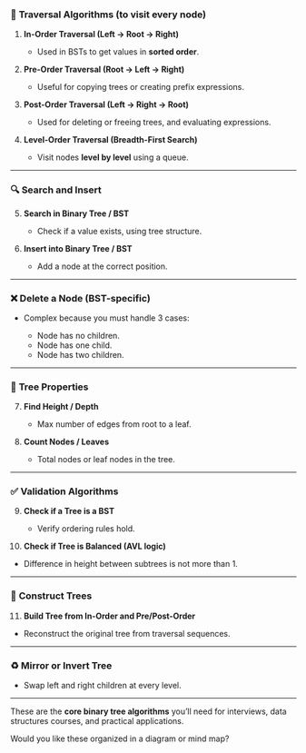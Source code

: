 ### 🌲 **Traversal Algorithms** (to visit every node)

1. **In-Order Traversal (Left → Root → Right)**

   - Used in BSTs to get values in **sorted order**.

2. **Pre-Order Traversal (Root → Left → Right)**

   - Useful for copying trees or creating prefix expressions.

3. **Post-Order Traversal (Left → Right → Root)**

   - Used for deleting or freeing trees, and evaluating expressions.

4. **Level-Order Traversal (Breadth-First Search)**

   - Visit nodes **level by level** using a queue.

---

### 🔍 **Search and Insert**

5. **Search in Binary Tree / BST**

   - Check if a value exists, using tree structure.

6. **Insert into Binary Tree / BST**

   - Add a node at the correct position.

---

### ❌ **Delete a Node (BST-specific)**

- Complex because you must handle 3 cases:

  - Node has no children.
  - Node has one child.
  - Node has two children.

---

### 📏 **Tree Properties**

7. **Find Height / Depth**

   - Max number of edges from root to a leaf.

8. **Count Nodes / Leaves**

   - Total nodes or leaf nodes in the tree.

---

### ✅ **Validation Algorithms**

9. **Check if a Tree is a BST**

   - Verify ordering rules hold.

10. **Check if Tree is Balanced (AVL logic)**

- Difference in height between subtrees is not more than 1.

---

### 🔁 **Construct Trees**

11. **Build Tree from In-Order and Pre/Post-Order**

- Reconstruct the original tree from traversal sequences.

---

### ♻️ **Mirror or Invert Tree**

- Swap left and right children at every level.

---

These are the **core binary tree algorithms** you’ll need for interviews, data structures courses, and practical applications.

Would you like these organized in a diagram or mind map?
